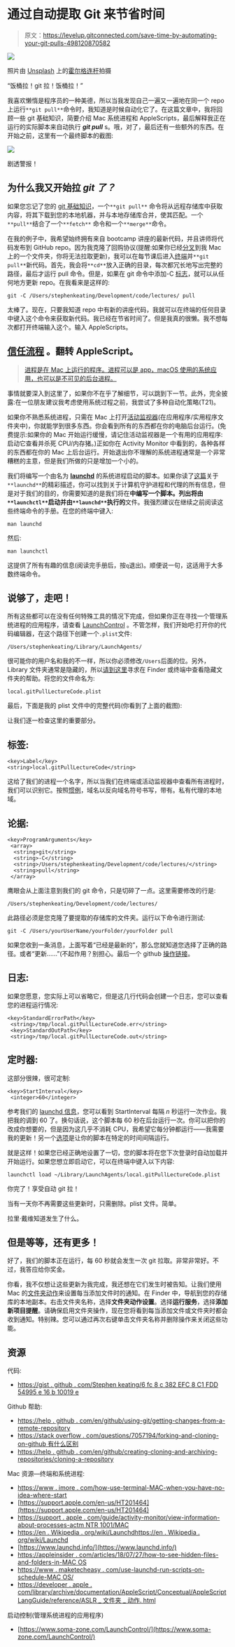 # 通过自动提取 Git 来节省时间

> 原文：<https://levelup.gitconnected.com/save-time-by-automating-your-git-pulls-498120870582>

![](img/717243479bc5dd5a098c16dc322987c7.png)

照片由 [Unsplash](https://unsplash.com/s/photos/lazy?utm_source=unsplash&utm_medium=referral&utm_content=creditCopyText) 上的[霍尔格连杆](https://unsplash.com/@photoholgic?utm_source=unsplash&utm_medium=referral&utm_content=creditCopyText)拍摄

“饭桶拉！git 拉！饭桶拉！”

我喜欢懒惰是程序员的一种美德，所以当我发现自己一遍又一遍地在同一个 repo 上运行`**git pull**`命令时，我知道是时候自动化它了。在这篇文章中，我将回顾一些 git 基础知识，简要介绍 Mac 系统进程和 AppleScripts，最后解释我正在运行的实际脚本来自动执行 ***git pull*** s。哦，对了，最后还有一些额外的东西。在开始之前，这里有一个最终脚本的截图:

![](img/d2440a0b35772deef76d79807464700f.png)

剧透警报！

## **为什么我又开始拉 *git 了？***

如果您忘记了您的 [git 基础知识](https://help.github.com/en/github/using-git/getting-changes-from-a-remote-repository)，一个`**git pull**` 命令将从远程存储库中获取内容，将其下载到您的本地机器，并与本地存储库合并，使其匹配。一个`**pull**`结合了一个`**fetch**` 命令和一个`**merge**`命令。

在我的例子中，我希望始终拥有来自 bootcamp 讲座的最新代码，并且讲师将代码发布到 GitHub repo。因为我克隆了回购协议(提醒:如果你已经[分叉](https://stackoverflow.com/questions/7057194/what-is-the-difference-between-forking-and-cloning-on-github)到我 Mac 上的一个文件夹，你将无法拉取更新)，我可以在每节课后进入[终端](https://www.imore.com/how-use-terminal-mac-when-you-have-no-idea-where-start)并`**git pull**`新代码。首先，我会将`**cd**`放入正确的目录，每次都冗长地写出完整的路径，最后才运行 pull 命令。但是，如果在 git 命令中添加-C [标志](https://stackoverflow.com/questions/5083224/git-pull-while-not-in-a-git-directory)，就可以从任何地方更新 repo。在我看来是这样的:

```
git -C /Users/stephenkeating/Development/code/lectures/ pull
```

太棒了。现在，只要我知道 repo 中有新的讲座代码，我就可以在终端的任何目录中键入这个命令来获取新代码。我已经在节省时间了。但是我真的很懒。我不想每次都打开终端输入这个。输入 AppleScripts。

## [**信任流程**](https://www.youtube.com/watch?v=X65BifFVI1E) **。翻转 AppleScript。**

> [进程是在 Mac 上运行的程序。进程可以是 app，macOS 使用的系统应用，也可以是不可见的后台进程。](https://support.apple.com/guide/activity-monitor/view-information-about-processes-actmntr1001/mac)

事情就要深入到这里了，如果你不在乎了解细节，可以跳到下一节。此外，完全披露:在一位朋友建议我考虑使用系统过程之前，我尝试了多种自动化策略(T21)。

如果你不熟悉系统进程，只需在 Mac 上打开[活动监视器](https://support.apple.com/en-us/HT201464)(在应用程序/实用程序文件夹中)，你就能学到很多东西。你会看到所有的东西都在你的电脑后台运行。(免费提示:如果你的 Mac 开始运行缓慢，请记住活动监视器是一个有用的应用程序:启动它查看并杀死 CPU/内存猪。)正如你在 Activity Monitor 中看到的，各种各样的东西都在你的 Mac 上后台运行。开始退出你不理解的系统进程通常是一个非常糟糕的主意，但是我们所做的只是增加一个小的。

我们将编写一个由名为 [**launchd**](https://en.wikipedia.org/wiki/Launchdhttps://en.wikipedia.org/wiki/Launchd) 的系统进程启动的脚本。如果你读了[这篇](https://www.launchd.info/)关于`**launchd**`的精彩描述，你可以找到关于计算机守护进程和代理的所有信息，但是对于我们的目的，你需要知道的是我们将在**中编写一个脚本。列出将由`**launchctl**`启动并由`**launchd**`执行的**文件。我强烈建议在继续之前阅读这些终端命令的手册。在您的终端中键入:

```
man launchd
```

然后:

```
man launchctl
```

这提供了所有有趣的信息(阅读完手册后，按`q`退出)。顺便说一句，这适用于大多数终端命令。

## **说够了，走吧！**

所有这些都可以在没有任何特殊工具的情况下完成，但如果你正在寻找一个管理系统进程的应用程序，请查看 [LaunchControl](https://www.soma-zone.com/LaunchControl/) 。不管怎样，我们开始吧:打开你的代码编辑器，在这个路径下创建一个`.plist`文件:

```
/Users/stephenkeating/Library/LaunchAgents/
```

很可能你的用户名和我的不一样，所以你必须修改`/Users`后面的位。另外，Library 文件夹通常是隐藏的，所以[请到这里](https://appleinsider.com/articles/18/07/27/how-to-see-hidden-files-and-folders-in-macos)寻求在 Finder 或终端中查看隐藏文件夹的帮助。将您的文件命名为:

```
local.gitPullLectureCode.plist
```

最后，下面是我的 plist 文件中的完整代码(你看到了上面的截图):

让我们逐一检查这里的重要部分。

## **标签:**

```
<key>Label</key>
<string>local.gitPullLectureCode</string>
```

这给了我们的进程一个名字，所以当我们在终端或活动监视器中查看所有进程时，我们可以识别它。按照[惯例](https://www.launchd.info/)，域名以反向域名符号书写，带有。私有代理的本地域。

## **论据:**

```
<key>ProgramArguments</key>
 <array>
  <string>git</string>
  <string>-C</string>
  <string>/Users/stephenkeating/Development/code/lectures/</string>
  <string>pull</string>
 </array>
```

鹰眼会从上面注意到我们的 git 命令，只是切碎了一点。这里需要修改的行是:

```
/Users/stephenkeating/Development/code/lectures/
```

此路径必须是您克隆了要提取的存储库的文件夹。运行以下命令进行测试:

```
git -C /Users/yourUserName/yourFolder/yourFolder pull
```

如果您收到一条消息，上面写着“已经是最新的”，那么您就知道您选择了正确的路径。或者“更新……”(不起作用？别担心。最后一个 github [操作链接](https://help.github.com/en/github/creating-cloning-and-archiving-repositories/cloning-a-repository)。

## **日志:**

如果您愿意，您实际上可以省略它，但是这几行代码会创建一个日志，您可以查看您的进程运行情况:

```
<key>StandardErrorPath</key>
 <string>/tmp/local.gitPullLectureCode.err</string>
 <key>StandardOutPath</key>
 <string>/tmp/local.gitPullLectureCode.out</string>
```

## **定时器:**

这部分很辣，很可定制:

```
<key>StartInterval</key>
 <integer>60</integer>
```

参考我们的 [launchd 信息](https://www.launchd.info/)，您可以看到 StartInterval 每隔 *n* 秒运行一次作业。我把我的调到 60 了。换句话说，这个脚本每 60 秒在后台运行一次。你可以把你的改成你想要的，但是因为这几乎不消耗 CPU，我希望它每分钟都运行——我需要我的更新！另一个[选项](https://www.maketecheasier.com/use-launchd-run-scripts-on-schedule-macos/)是让你的脚本在特定的时间间隔运行。

就是这样！如果您已经正确地设置了一切，您的脚本将在您下次登录时自动加载并开始运行。如果您想立即启动它，可以在终端中键入以下内容:

```
launchctl load ~/Library/LaunchAgents/local.gitPullLectureCode.plist
```

你完了！享受自动 git 拉！

当有一天你不再需要这些更新时，只需删除。plist 文件。简单。

拉里·戴维知道发生了什么。

## **但是等等，还有更多！**

好了，我们的脚本正在运行，每 60 秒就会发生一次 git 拉取。非常非常好。不过，我答应给你奖金。

你看，我不仅想让这些更新为我完成，我还想在它们发生时被告知。让我们使用 Mac 的[文件夹动作](https://developer.apple.com/library/archive/documentation/AppleScript/Conceptual/AppleScriptLangGuide/reference/ASLR_folder_actions.html)来设置每当添加文件时的通知。在 Finder 中，导航到您的存储库的本地副本。右击文件夹名称，选择**文件夹动作设置**。选择**运行服务**，选择**添加新项目提醒**。请确保启用文件夹操作，现在您将看到每当添加文件或文件夹时都会收到通知。特别辣。您可以通过再次右键单击文件夹名称并删除操作来关闭这些功能。

## **资源**

代码:

*   [https://gist . github . com/Stephen keating/6 fc 8 c 382 EFC 8 C1 FDD 54995 e 16 b 10019 e](https://gist.github.com/stephenkeating/6fc8c382efc8c1fdd54995e16b10019e)

Github 帮助:

*   [https://help . github . com/en/github/using-git/getting-changes-from-a-remote-repository](https://help.github.com/en/github/using-git/getting-changes-from-a-remote-repository)
*   [https://stack overflow . com/questions/7057194/forking-and-cloning-on-github 有什么区别](https://stackoverflow.com/questions/7057194/what-is-the-difference-between-forking-and-cloning-on-github)
*   [https://help . github . com/en/github/creating-cloning-and-archiving-repositories/cloning-a-repository](https://help.github.com/en/github/creating-cloning-and-archiving-repositories/cloning-a-repository)

Mac 资源—终端和系统进程:

*   [https://www . imore . com/how-use-terminal-MAC-when-you-have-no-idea-where-start](https://www.imore.com/how-use-terminal-mac-when-you-have-no-idea-where-start)
*   [https://support.apple.com/en-us/HT201464](https://support.apple.com/en-us/HT201464)
*   [https://support . apple . com/guide/activity-monitor/view-information-about-processes-actm NTR 1001/MAC](https://support.apple.com/guide/activity-monitor/view-information-about-processes-actmntr1001/mac)
*   [https://en . Wikipedia . org/wiki/Launchdhttps://en . Wikipedia . org/wiki/Launchd](https://en.wikipedia.org/wiki/Launchdhttps://en.wikipedia.org/wiki/Launchd)
*   [https://www.launchd.info/](https://www.launchd.info/)
*   [https://appleinsider . com/articles/18/07/27/how-to-see-hidden-files-and-folders-in-MAC OS](https://appleinsider.com/articles/18/07/27/how-to-see-hidden-files-and-folders-in-macos)
*   [https://www . maketecheasy . com/use-launchd-run-scripts-on-schedule-MAC OS/](https://www.maketecheasier.com/use-launchd-run-scripts-on-schedule-macos/)
*   [https://developer . apple . com/library/archive/documentation/AppleScript/Conceptual/AppleScriptLangGuide/reference/ASLR _ 文件夹 _ 动作. html](https://developer.apple.com/library/archive/documentation/AppleScript/Conceptual/AppleScriptLangGuide/reference/ASLR_folder_actions.html)

启动控制(管理系统进程的应用程序)

*   [https://www.soma-zone.com/LaunchControl/](https://www.soma-zone.com/LaunchControl/)